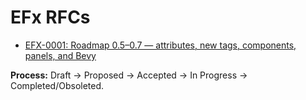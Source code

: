 # EFx RFCs

- [EFX-0001: Roadmap 0.5–0.7 — attributes, new tags, components, panels, and Bevy](./EFX-0001-roadmap-0.5-0.7.md)

**Process:** Draft → Proposed → Accepted → In Progress → Completed/Obsoleted.
